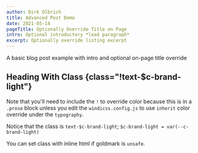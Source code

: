 ```yaml
---
author: Dirk Olbrich
title: Advanced Post Demo
date: 2021-05-14
pageTitle: Optionally Override Title on Page
intro: Optional introductory *lead paragraph*
excerpt: Optionally override listing excerpt
---
```


A basic blog post example with intro and optional on-page title override

## Heading With Class {class="!text-$c-brand-light"}

Note that you'll need to include the `!` to override color because this is in a `.prose` block unless you edit the `windicss.config.js` to use `inherit` color override under the `typography`.

Notice that the class is `text-$c-brand-light`; `$c-brand-light = var(--c-brand-light)`

You can set class with inline html if goldmark is `unsafe`.
